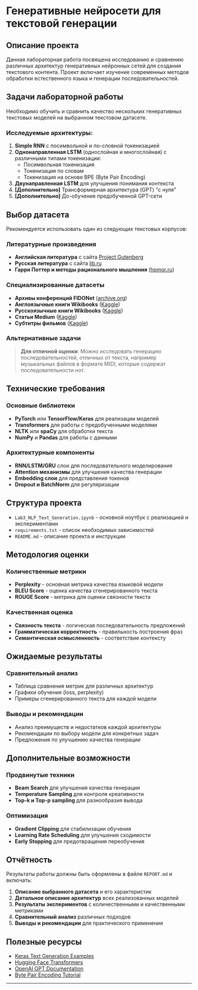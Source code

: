 # Генеративные нейросети для текстовой генерации

## Описание проекта

Данная лабораторная работа посвящена исследованию и сравнению различных архитектур генеративных нейронных сетей для создания текстового контента. Проект включает изучение современных методов обработки естественного языка и генерации последовательностей.

## Задачи лабораторной работы

Необходимо обучить и сравнить качество нескольких генеративных текстовых моделей на выбранном текстовом датасете.

### Исследуемые архитектуры:

1. **Simple RNN** с посимвольной и по-словной токенизацией
2. **Однонаправленная LSTM** (однослойная и многослойная) с различными типами токенизации:
   - Посимвольная токенизация
   - Токенизация по словам
   - Токенизация на основе BPE (Byte Pair Encoding)
3. **Двунаправленная LSTM** для улучшения понимания контекста
4. **[Дополнительно]** Трансформерная архитектура (GPT) "с нуля"
5. **[Дополнительно]** До-обучение предобученной GPT-сети

## Выбор датасета

Рекомендуется использовать один из следующих текстовых корпусов:

### Литературные произведения
- **Английская литература** с сайта [Project Gutenberg](https://www.gutenberg.org/)
- **Русская литература** с сайта [lib.ru](http://lib.ru)
- **Гарри Поттер и методы рационального мышления** ([hpmor.ru](https://hpmor.ru/))

### Специализированные датасеты
- **Архивы конференций FIDONet** ([archive.org](https://archive.org/download/usenet-fido7.ru))
- **Англоязычные книги Wikibooks** ([Kaggle](https://www.kaggle.com/datasets/dhruvildave/wikibooks-dataset))
- **Русскоязычные книги Wikibooks** ([Kaggle](https://www.kaggle.com/datasets/dhruvildave/wikibooks-dataset))
- **Статьи Medium** ([Kaggle](https://www.kaggle.com/datasets/fabiochiusano/medium-articles))
- **Субтитры фильмов** ([Kaggle](https://www.kaggle.com/datasets/adiamaan/movie-subtitle-dataset))

### Альтернативные задачи
> **Для отличной оценки**: Можно исследовать генерацию последовательностей, отличных от текста, например музыкальных файлов в формате MIDI, которые содержат последовательности нот.

## Технические требования

### Основные библиотеки
- **PyTorch** или **TensorFlow/Keras** для реализации моделей
- **Transformers** для работы с предобученными моделями
- **NLTK** или **spaCy** для обработки текста
- **NumPy** и **Pandas** для работы с данными

### Архитектурные компоненты
- **RNN/LSTM/GRU** слои для последовательного моделирования
- **Attention механизмы** для улучшения качества генерации
- **Embedding слои** для представления токенов
- **Dropout и BatchNorm** для регуляризации

## Структура проекта

- `Lab3_NLP_Text_Generation.ipynb` - основной ноутбук с реализацией и экспериментами
- `requirements.txt` - список необходимых зависимостей
- `README.md` - описание проекта и инструкции

## Методология оценки

### Количественные метрики
- **Perplexity** - основная метрика качества языковой модели
- **BLEU Score** - оценка качества сгенерированного текста
- **ROUGE Score** - метрика для оценки связности текста

### Качественная оценка
- **Связность текста** - логическая последовательность предложений
- **Грамматическая корректность** - правильность построения фраз
- **Семантическая осмысленность** - соответствие контексту

## Ожидаемые результаты

### Сравнительный анализ
- Таблица сравнения метрик для различных архитектур
- Графики обучения (loss, perplexity)
- Примеры сгенерированного текста для каждой модели

### Выводы и рекомендации
- Анализ преимуществ и недостатков каждой архитектуры
- Рекомендации по выбору модели для конкретных задач
- Предложения по улучшению качества генерации

## Дополнительные возможности

### Продвинутые техники
- **Beam Search** для улучшения качества генерации
- **Temperature Sampling** для контроля креативности
- **Top-k и Top-p sampling** для разнообразия вывода

### Оптимизация
- **Gradient Clipping** для стабилизации обучения
- **Learning Rate Scheduling** для улучшения сходимости
- **Early Stopping** для предотвращения переобучения

## Отчётность

Результаты работы должны быть оформлены в файле `REPORT.md` и включать:

1. **Описание выбранного датасета** и его характеристик
2. **Детальное описание архитектур** всех реализованных моделей
3. **Результаты экспериментов** с количественными и качественными метриками
4. **Сравнительный анализ** различных подходов
5. **Выводы и рекомендации** для практического применения

## Полезные ресурсы

- [Keras Text Generation Examples](https://keras.io/examples/generative/)
- [Hugging Face Transformers](https://huggingface.co/transformers/)
- [OpenAI GPT Documentation](https://platform.openai.com/docs/models/gpt-3-5)
- [Byte Pair Encoding Tutorial](https://keras.io/api/keras_nlp/tokenizers/byte_pair_tokenizer/)

---

